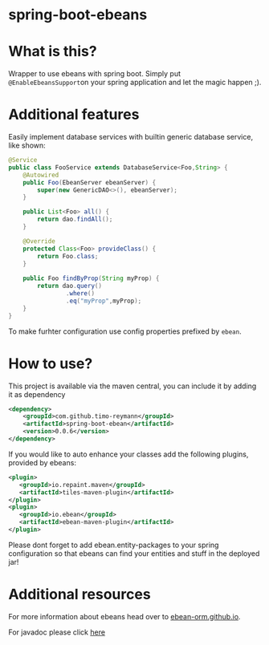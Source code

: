 spring-boot-ebeans
===
# What is this?
Wrapper to use ebeans with spring boot. Simply put ``@EnableEbeansSupport``on your spring application and let the magic happen ;).

# Additional features
Easily implement database services with builtin generic database service, like shown:

````java
@Service
public class FooService extends DatabaseService<Foo,String> {
    @Autowired
    public Foo(EbeanServer ebeanServer) {
        super(new GenericDAO<>(), ebeanServer);
    }

    public List<Foo> all() {
        return dao.findAll();
    }

    @Override
    protected Class<Foo> provideClass() {
        return Foo.class;
    }
    
    public Foo findByProp(String myProp) {
        return dao.query()
                .where()
                .eq("myProp",myProp);
    }
}
````

To make furhter configuration use config properties prefixed by ``ebean``.

# How to use?
This project is available via the maven central,  you can include it by adding it as dependency

```xml
<dependency>
    <groupId>com.github.timo-reymann</groupId>
    <artifactId>spring-boot-ebean</artifactId>
    <version>0.0.6</version>
</dependency>
 ```
 
 If you would like to auto enhance your classes add the following plugins, provided by ebeans:
 
 ```xml
<plugin>
    <groupId>io.repaint.maven</groupId>
    <artifactId>tiles-maven-plugin</artifactId>
</plugin>
<plugin>
    <groupId>io.ebean</groupId>
    <artifactId>ebean-maven-plugin</artifactId>
</plugin>
```

Please dont forget to add ebean.entity-packages to your spring configuration so that ebeans can find your entities and stuff in the deployed jar!


# Additional resources
For more information about ebeans head over to [ebean-orm.github.io](http://ebean-orm.github.io/).

For javadoc please click [here](https://www.javadoc.io/doc/com.github.timo-reymann/spring-boot-ebean)
